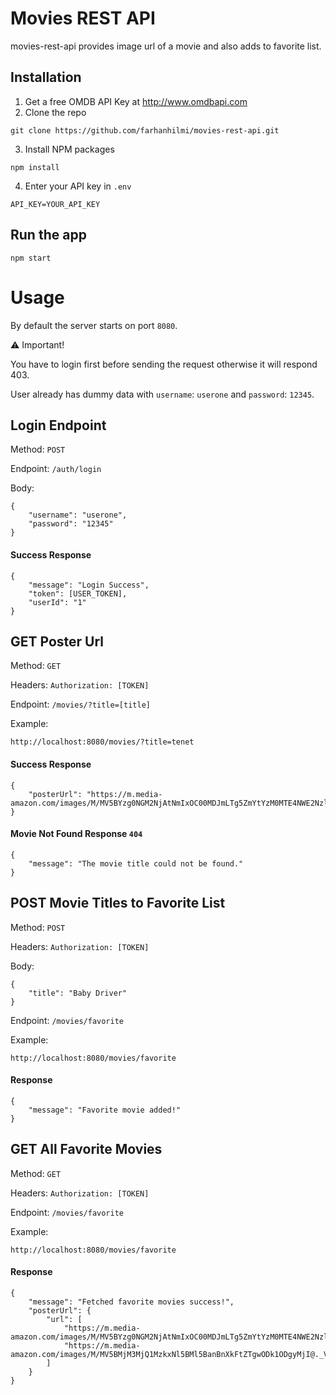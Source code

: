# Movies REST API

movies-rest-api provides image url of a movie and also adds to favorite list.

## Installation
1. Get a free OMDB API Key at http://www.omdbapi.com
2. Clone the repo
```
git clone https://github.com/farhanhilmi/movies-rest-api.git
```
3. Install NPM packages
```
npm install
```
4. Enter your API key in `.env`
```
API_KEY=YOUR_API_KEY
```

## Run the app
```
npm start
```

# Usage

By default the server starts on port `8080`. 

:warning: Important!

You have to login first before sending the request otherwise it will respond 403.

User already has dummy data with `username`: `userone` and `password`: `12345`.

## Login Endpoint

Method: `POST`

Endpoint: `/auth/login`

Body:
```
{
    "username": "userone",
    "password": "12345"
}
```

#### Success Response
```
{
    "message": "Login Success",
    "token": [USER_TOKEN],
    "userId": "1"
}
```

## GET Poster Url

Method: `GET`

Headers: `Authorization: [TOKEN]`

Endpoint: `/movies/?title=[title]`

Example:
```
http://localhost:8080/movies/?title=tenet
```

#### Success Response
```
{
    "posterUrl": "https://m.media-amazon.com/images/M/MV5BYzg0NGM2NjAtNmIxOC00MDJmLTg5ZmYtYzM0MTE4NWE2NzlhXkEyXkFqcGdeQXVyMTA4NjE0NjEy._V1_SX300.jpg"
}
```

#### Movie Not Found Response `404`
```
{
    "message": "The movie title could not be found."
}
```

## POST Movie Titles to Favorite List

Method: `POST`

Headers: `Authorization: [TOKEN]`

Body: 
```
{
    "title": "Baby Driver"
}
```

Endpoint: `/movies/favorite`

Example:
```
http://localhost:8080/movies/favorite
```

#### Response
```
{
    "message": "Favorite movie added!"
}
```

## GET All Favorite Movies

Method: `GET`

Headers: `Authorization: [TOKEN]`

Endpoint: `/movies/favorite`

Example:
```
http://localhost:8080/movies/favorite
```

#### Response
```
{
    "message": "Fetched favorite movies success!",
    "posterUrl": {
        "url": [
            "https://m.media-amazon.com/images/M/MV5BYzg0NGM2NjAtNmIxOC00MDJmLTg5ZmYtYzM0MTE4NWE2NzlhXkEyXkFqcGdeQXVyMTA4NjE0NjEy._V1_SX300.jpg",
            "https://m.media-amazon.com/images/M/MV5BMjM3MjQ1MzkxNl5BMl5BanBnXkFtZTgwODk1ODgyMjI@._V1_SX300.jpg",
        ]
    }
}
```

